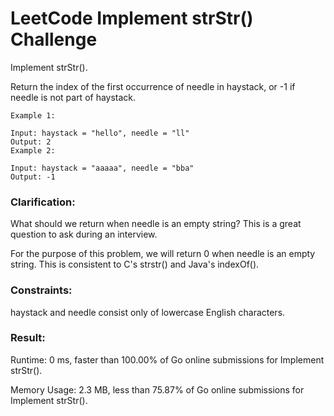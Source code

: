 # LeetCode Implement strStr() Challenge

Implement strStr().

Return the index of the first occurrence of needle in haystack, or -1 if needle is not part of haystack.

```
Example 1:

Input: haystack = "hello", needle = "ll"
Output: 2
Example 2:

Input: haystack = "aaaaa", needle = "bba"
Output: -1
```

### Clarification:
    
What should we return when needle is an empty string? This is a great question to ask during an interview.

For the purpose of this problem, we will return 0 when needle is an empty string. This is consistent to C's strstr() and Java's indexOf().

### Constraints:

haystack and needle consist only of lowercase English characters.


### Result:

Runtime: 0 ms, faster than 100.00% of Go online submissions for Implement strStr().

Memory Usage: 2.3 MB, less than 75.87% of Go online submissions for Implement strStr().

